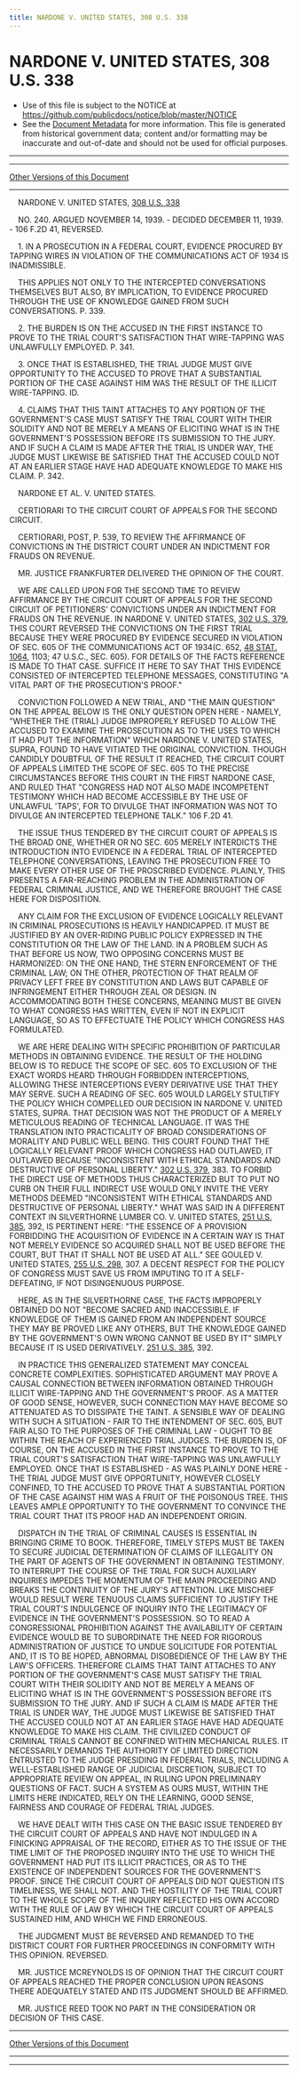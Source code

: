 ```yaml
---
title: NARDONE V. UNITED STATES, 308 U.S. 338
---
```


# NARDONE V. UNITED STATES, 308 U.S. 338

* Use of this file is subject to the NOTICE at https://github.com/publicdocs/notice/blob/master/NOTICE
* See the [Document Metadata](../../../index.md) for more information.
  This file is generated from historical government data; content and/or formatting may be inaccurate and out-of-date and should not be used for official purposes.

----------
----------

[Other Versions of this Document](https://publicdocs.github.io/go/links?ns=uslm-x&ref=%2Fus%2Fcourts%2Fscotus%2FusReporter%2F308%2F338)

----------

    NARDONE V. UNITED STATES, [308 U.S. 338][/us/courts/scotus/usReporter/308/338]

    NO. 240.  ARGUED NOVEMBER 14, 1939.  - DECIDED DECEMBER 11, 1939.  - 106 F.2D 41, REVERSED.

    1.  IN A PROSECUTION IN A FEDERAL COURT, EVIDENCE PROCURED BY TAPPING WIRES IN VIOLATION OF THE COMMUNICATIONS ACT OF 1934 IS INADMISSIBLE.

    THIS APPLIES NOT ONLY TO THE INTERCEPTED CONVERSATIONS THEMSELVES BUT ALSO, BY IMPLICATION, TO EVIDENCE PROCURED THROUGH THE USE OF KNOWLEDGE GAINED FROM SUCH CONVERSATIONS.  P. 339.

    2.  THE BURDEN IS ON THE ACCUSED IN THE FIRST INSTANCE TO PROVE TO THE TRIAL COURT'S SATISFACTION THAT WIRE-TAPPING WAS UNLAWFULLY EMPLOYED.  P. 341.

    3.  ONCE THAT IS ESTABLISHED, THE TRIAL JUDGE MUST GIVE OPPORTUNITY TO THE ACCUSED TO PROVE THAT A SUBSTANTIAL PORTION OF THE CASE AGAINST HIM WAS THE RESULT OF THE ILLICIT WIRE-TAPPING.  ID.

    4.  CLAIMS THAT THIS TAINT ATTACHES TO ANY PORTION OF THE GOVERNMENT'S CASE MUST SATISFY THE TRIAL COURT WITH THEIR SOLIDITY AND NOT BE MERELY A MEANS OF ELICITING WHAT IS IN THE GOVERNMENT'S POSSESSION BEFORE ITS SUBMISSION TO THE JURY.  AND IF SUCH A CLAIM IS MADE AFTER THE TRIAL IS UNDER WAY, THE JUDGE MUST LIKEWISE BE SATISFIED THAT THE ACCUSED COULD NOT AT AN EARLIER STAGE HAVE HAD ADEQUATE KNOWLEDGE TO MAKE HIS CLAIM.  P. 342.

    NARDONE ET AL. V. UNITED STATES.

    CERTIORARI TO THE CIRCUIT COURT OF APPEALS FOR THE SECOND CIRCUIT.

    CERTIORARI, POST, P. 539, TO REVIEW THE AFFIRMANCE OF CONVICTIONS IN THE DISTRICT COURT UNDER AN INDICTMENT FOR FRAUDS ON REVENUE.

    MR. JUSTICE FRANKFURTER DELIVERED THE OPINION OF THE COURT.

    WE ARE CALLED UPON FOR THE SECOND TIME TO REVIEW AFFIRMANCE BY THE CIRCUIT COURT OF APPEALS FOR THE SECOND CIRCUIT OF PETITIONERS' CONVICTIONS UNDER AN INDICTMENT FOR FRAUDS ON THE REVENUE.  IN NARDONE V. UNITED STATES, [302 U.S. 379][/us/courts/scotus/usReporter/302/379], THIS COURT REVERSED THE CONVICTIONS ON THE FIRST TRIAL BECAUSE THEY WERE PROCURED BY EVIDENCE SECURED IN VIOLATION OF SEC. 605 OF THE COMMUNICATIONS ACT OF 1934(C. 652, [48 STAT. 1064][/us/stat/48/1064], 1103; 47 U.S.C., SEC. 605).  FOR DETAILS OF THE FACTS REFERENCE IS MADE TO THAT CASE.  SUFFICE IT HERE TO SAY THAT THIS EVIDENCE CONSISTED OF INTERCEPTED TELEPHONE MESSAGES, CONSTITUTING "A VITAL PART OF THE PROSECUTION'S PROOF."

    CONVICTION FOLLOWED A NEW TRIAL, AND "THE MAIN QUESTION" ON THE APPEAL BELOW IS THE ONLY QUESTION OPEN HERE - NAMELY, "WHETHER THE (TRIAL) JUDGE IMPROPERLY REFUSED TO ALLOW THE ACCUSED TO EXAMINE THE PROSECUTION AS TO THE USES TO WHICH IT HAD PUT THE INFORMATION" WHICH NARDONE V. UNITED STATES, SUPRA, FOUND TO HAVE VITIATED THE ORIGINAL CONVICTION.  THOUGH CANDIDLY DOUBTFUL OF THE RESULT IT REACHED, THE CIRCUIT COURT OF APPEALS LIMITED THE SCOPE OF SEC. 605 TO THE PRECISE CIRCUMSTANCES BEFORE THIS COURT IN THE FIRST NARDONE CASE, AND RULED THAT "CONGRESS HAD NOT ALSO MADE INCOMPETENT TESTIMONY WHICH HAD BECOME ACCESSIBLE BY THE USE OF UNLAWFUL 'TAPS', FOR TO DIVULGE THAT INFORMATION WAS NOT TO DIVULGE AN INTERCEPTED TELEPHONE TALK."  106 F.2D 41.

    THE ISSUE THUS TENDERED BY THE CIRCUIT COURT OF APPEALS IS THE BROAD ONE, WHETHER OR NO SEC. 605 MERELY INTERDICTS THE INTRODUCTION INTO EVIDENCE IN A FEDERAL TRIAL OF INTERCEPTED TELEPHONE CONVERSATIONS, LEAVING THE PROSECUTION FREE TO MAKE EVERY OTHER USE OF THE PROSCRIBED EVIDENCE.  PLAINLY, THIS PRESENTS A FAR-REACHING PROBLEM IN THE ADMINISTRATION OF FEDERAL CRIMINAL JUSTICE, AND WE THEREFORE BROUGHT THE CASE HERE FOR DISPOSITION.

    ANY CLAIM FOR THE EXCLUSION OF EVIDENCE LOGICALLY RELEVANT IN CRIMINAL PROSECUTIONS IS HEAVILY HANDICAPPED.  IT MUST BE JUSTIFIED BY AN OVER-RIDING PUBLIC POLICY EXPRESSED IN THE CONSTITUTION OR THE LAW OF THE LAND.  IN A PROBLEM SUCH AS THAT BEFORE US NOW, TWO OPPOSING CONCERNS MUST BE HARMONIZED:  ON THE ONE HAND, THE STERN ENFORCEMENT OF THE CRIMINAL LAW; ON THE OTHER, PROTECTION OF THAT REALM OF PRIVACY LEFT FREE BY CONSTITUTION AND LAWS BUT CAPABLE OF INFRINGEMENT EITHER THROUGH ZEAL OR DESIGN.  IN ACCOMMODATING BOTH THESE CONCERNS, MEANING MUST BE GIVEN TO WHAT CONGRESS HAS WRITTEN, EVEN IF NOT IN EXPLICIT LANGUAGE, SO AS TO EFFECTUATE THE POLICY WHICH CONGRESS HAS FORMULATED.

    WE ARE HERE DEALING WITH SPECIFIC PROHIBITION OF PARTICULAR METHODS IN OBTAINING EVIDENCE.  THE RESULT OF THE HOLDING BELOW IS TO REDUCE THE SCOPE OF SEC. 605 TO EXCLUSION OF THE EXACT WORDS HEARD THROUGH FORBIDDEN INTERCEPTIONS, ALLOWING THESE INTERCEPTIONS EVERY DERIVATIVE USE THAT THEY MAY SERVE.  SUCH A READING OF SEC. 605 WOULD LARGELY STULTIFY THE POLICY WHICH COMPELLED OUR DECISION IN NARDONE V. UNITED STATES, SUPRA.  THAT DECISION WAS NOT THE PRODUCT OF A MERELY METICULOUS READING OF TECHNICAL LANGUAGE.  IT WAS THE TRANSLATION INTO PRACTICALITY OF BROAD CONSIDERATIONS OF MORALITY AND PUBLIC WELL BEING.  THIS COURT FOUND THAT THE LOGICALLY RELEVANT PROOF WHICH CONGRESS HAD OUTLAWED, IT OUTLAWED BECAUSE "INCONSISTENT WITH ETHICAL STANDARDS AND DESTRUCTIVE OF PERSONAL LIBERTY."  [302 U.S. 379][/us/courts/scotus/usReporter/302/379], 383.  TO FORBID THE DIRECT USE OF METHODS THUS CHARACTERIZED BUT TO PUT NO CURB ON THEIR FULL INDIRECT USE WOULD ONLY INVITE THE VERY METHODS DEEMED "INCONSISTENT WITH ETHICAL STANDARDS AND DESTRUCTIVE OF PERSONAL LIBERTY."  WHAT WAS SAID IN A DIFFERENT CONTEXT IN SILVERTHORNE LUMBER CO. V. UNITED STATES, [251 U.S. 385][/us/courts/scotus/usReporter/251/385], 392, IS PERTINENT HERE:  "THE ESSENCE OF A PROVISION FORBIDDING THE ACQUISITION OF EVIDENCE IN A CERTAIN WAY IS THAT NOT MERELY EVIDENCE SO ACQUIRED SHALL NOT BE USED BEFORE THE COURT, BUT THAT IT SHALL NOT BE USED AT ALL."  SEE GOULED V. UNITED STATES, [255 U.S. 298][/us/courts/scotus/usReporter/255/298], 307.  A DECENT RESPECT FOR THE POLICY OF CONGRESS MUST SAVE US FROM IMPUTING TO IT A SELF-DEFEATING, IF NOT DISINGENUOUS PURPOSE.

    HERE, AS IN THE SILVERTHORNE CASE, THE FACTS IMPROPERLY OBTAINED DO NOT "BECOME SACRED AND INACCESSIBLE.  IF KNOWLEDGE OF THEM IS GAINED FROM AN INDEPENDENT SOURCE THEY MAY BE PROVED LIKE ANY OTHERS, BUT THE KNOWLEDGE GAINED BY THE GOVERNMENT'S OWN WRONG CANNOT BE USED BY IT" SIMPLY BECAUSE IT IS USED DERIVATIVELY.  [251 U.S. 385][/us/courts/scotus/usReporter/251/385], 392.

    IN PRACTICE THIS GENERALIZED STATEMENT MAY CONCEAL CONCRETE COMPLEXITIES.  SOPHISTICATED ARGUMENT MAY PROVE A CAUSAL CONNECTION BETWEEN INFORMATION OBTAINED THROUGH ILLICIT WIRE-TAPPING AND THE GOVERNMENT'S PROOF.  AS A MATTER OF GOOD SENSE, HOWEVER, SUCH CONNECTION MAY HAVE BECOME SO ATTENUATED AS TO DISSIPATE THE TAINT.  A SENSIBLE WAY OF DEALING WITH SUCH A SITUATION - FAIR TO THE INTENDMENT OF SEC. 605, BUT FAIR ALSO TO THE PURPOSES OF THE CRIMINAL LAW - OUGHT TO BE WITHIN THE REACH OF EXPERIENCED TRIAL JUDGES.  THE BURDEN IS, OF COURSE, ON THE ACCUSED IN THE FIRST INSTANCE TO PROVE TO THE TRIAL COURT'S SATISFACTION THAT WIRE-TAPPING WAS UNLAWFULLY EMPLOYED.  ONCE THAT IS ESTABLISHED - AS WAS PLAINLY DONE HERE - THE TRIAL JUDGE MUST GIVE OPPORTUNITY, HOWEVER CLOSELY CONFINED, TO THE ACCUSED TO PROVE THAT A SUBSTANTIAL PORTION OF THE CASE AGAINST HIM WAS A FRUIT OF THE POISONOUS TREE.  THIS LEAVES AMPLE OPPORTUNITY TO THE GOVERNMENT TO CONVINCE THE TRIAL COURT THAT ITS PROOF HAD AN INDEPENDENT ORIGIN.

    DISPATCH IN THE TRIAL OF CRIMINAL CAUSES IS ESSENTIAL IN BRINGING CRIME TO BOOK.  THEREFORE, TIMELY STEPS MUST BE TAKEN TO SECURE JUDICIAL DETERMINATION OF CLAIMS OF ILLEGALITY ON THE PART OF AGENTS OF THE GOVERNMENT IN OBTAINING TESTIMONY.  TO INTERRUPT THE COURSE OF THE TRIAL FOR SUCH AUXILIARY INQUIRIES IMPEDES THE MOMENTUM OF THE MAIN PROCEEDING AND BREAKS THE CONTINUITY OF THE JURY'S ATTENTION.  LIKE MISCHIEF WOULD RESULT WERE TENUOUS CLAIMS SUFFICIENT TO JUSTIFY THE TRIAL COURT'S INDULGENCE OF INQUIRY INTO THE LEGITIMACY OF EVIDENCE IN THE GOVERNMENT'S POSSESSION.  SO TO READ A CONGRESSIONAL PROHIBITION AGAINST THE AVAILABILITY OF CERTAIN EVIDENCE WOULD BE TO SUBORDINATE THE NEED FOR RIGOROUS ADMINISTRATION OF JUSTICE TO UNDUE SOLICITUDE FOR POTENTIAL AND, IT IS TO BE HOPED, ABNORMAL DISOBEDIENCE OF THE LAW BY THE LAW'S OFFICERS.  THEREFORE CLAIMS THAT TAINT ATTACHES TO ANY PORTION OF THE GOVERNMENT'S CASE MUST SATISFY THE TRIAL COURT WITH THEIR SOLIDITY AND NOT BE MERELY A MEANS OF ELICITING WHAT IS IN THE GOVERNMENT'S POSSESSION BEFORE ITS SUBMISSION TO THE JURY.  AND IF SUCH A CLAIM IS MADE AFTER THE TRIAL IS UNDER WAY, THE JUDGE MUST LIKEWISE BE SATISFIED THAT THE ACCUSED COULD NOT AT AN EARLIER STAGE HAVE HAD ADEQUATE KNOWLEDGE TO MAKE HIS CLAIM.  THE CIVILIZED CONDUCT OF CRIMINAL TRIALS CANNOT BE CONFINED WITHIN MECHANICAL RULES.  IT NECESSARILY DEMANDS THE AUTHORITY OF LIMITED DIRECTION ENTRUSTED TO THE JUDGE PRESIDING IN FEDERAL TRIALS, INCLUDING A WELL-ESTABLISHED RANGE OF JUDICIAL DISCRETION, SUBJECT TO APPROPRIATE REVIEW ON APPEAL, IN RULING UPON PRELIMINARY QUESTIONS OF FACT.  SUCH A SYSTEM AS OURS MUST, WITHIN THE LIMITS HERE INDICATED, RELY ON THE LEARNING, GOOD SENSE, FAIRNESS AND COURAGE OF FEDERAL TRIAL JUDGES.

    WE HAVE DEALT WITH THIS CASE ON THE BASIC ISSUE TENDERED BY THE CIRCUIT COURT OF APPEALS AND HAVE NOT INDULGED IN A FINICKING APPRAISAL OF THE RECORD, EITHER AS TO THE ISSUE OF THE TIME LIMIT OF THE PROPOSED INQUIRY INTO THE USE TO WHICH THE GOVERNMENT HAD PUT ITS ILLICIT PRACTICES, OR AS TO THE EXISTENCE OF INDEPENDENT SOURCES FOR THE GOVERNMENT'S PROOF.  SINCE THE CIRCUIT COURT OF APPEALS DID NOT QUESTION ITS TIMELINESS, WE SHALL NOT.  AND THE HOSTILITY OF THE TRIAL COURT TO THE WHOLE SCOPE OF THE INQUIRY REFLECTED HIS OWN ACCORD WITH THE RULE OF LAW BY WHICH THE CIRCUIT COURT OF APPEALS SUSTAINED HIM, AND WHICH WE FIND ERRONEOUS.

    THE JUDGMENT MUST BE REVERSED AND REMANDED TO THE DISTRICT COURT FOR FURTHER PROCEEDINGS IN CONFORMITY WITH THIS OPINION.  REVERSED.

    MR. JUSTICE MCREYNOLDS IS OF OPINION THAT THE CIRCUIT COURT OF APPEALS REACHED THE PROPER CONCLUSION UPON REASONS THERE ADEQUATELY STATED AND ITS JUDGMENT SHOULD BE AFFIRMED.

    MR. JUSTICE REED TOOK NO PART IN THE CONSIDERATION OR DECISION OF THIS CASE.

----------

[Other Versions of this Document](https://publicdocs.github.io/go/links?ns=uslm-x&ref=%2Fus%2Fcourts%2Fscotus%2FusReporter%2F308%2F338)

----------
----------

[/us/courts/scotus/usReporter/308/338]: https://publicdocs.github.io/go/links?ns=uslm-x&ref=%2Fus%2Fcourts%2Fscotus%2FusReporter%2F308%2F338
[/us/courts/scotus/usReporter/302/379]: https://publicdocs.github.io/go/links?ns=uslm-x&ref=%2Fus%2Fcourts%2Fscotus%2FusReporter%2F302%2F379
[/us/stat/48/1064]: https://publicdocs.github.io/go/links?ns=uslm&ref=%2Fus%2Fstat%2F48%2F1064
[/us/courts/scotus/usReporter/302/379]: https://publicdocs.github.io/go/links?ns=uslm-x&ref=%2Fus%2Fcourts%2Fscotus%2FusReporter%2F302%2F379
[/us/courts/scotus/usReporter/251/385]: https://publicdocs.github.io/go/links?ns=uslm-x&ref=%2Fus%2Fcourts%2Fscotus%2FusReporter%2F251%2F385
[/us/courts/scotus/usReporter/255/298]: https://publicdocs.github.io/go/links?ns=uslm-x&ref=%2Fus%2Fcourts%2Fscotus%2FusReporter%2F255%2F298
[/us/courts/scotus/usReporter/251/385]: https://publicdocs.github.io/go/links?ns=uslm-x&ref=%2Fus%2Fcourts%2Fscotus%2FusReporter%2F251%2F385


